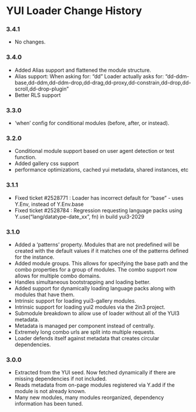 YUI Loader Change History
=========================

### 3.4.1

-   No changes.

### 3.4.0

-   Added Alias support and flattened the module structure.
-   Alias support: When asking for: “dd” Loader actually asks for: “dd-ddm-base,dd-ddm,dd-ddm-drop,dd-drag,dd-proxy,dd-constrain,dd-drop,dd-scroll,dd-drop-plugin”
-   Better RLS support

### 3.3.0

-   ‘when’ config for conditional modules (before, after, or instead).

### 3.2.0

-   Conditional module support based on user agent detection or test function.
-   Added gallery css support
-   performance optimizations, cached yui metadata, shared instances, etc

### 3.1.1

-   Fixed ticket \#2528771 : Loader has incorrect default for “base” - uses Y.Env, instead of Y.Env.base
-   Fixed ticket \#2528784 : Regression requesting language packs using Y.use(“lang/datatype-date\_xx”, fn) in build yui3-2029

### 3.1.0

-   Added a ‘patterns’ property. Modules that are not predefined will be created with the default values if it matches one of the patterns defined for the instance.
-   Added module groups. This allows for specifying the base path and the combo properties for a group of modules. The combo support now allows for multiple combo domains.
-   Handles simultaneous bootstrapping and loading better.
-   Added support for dynamically loading language packs along with modules that have them.
-   Intrinsic support for loading yui3-gallery modules.
-   Intrinsic support for loading yui2 modules via the 2in3 project.
-   Submodule breakdown to allow use of loader without all of the YUI3 metadata.
-   Metadata is managed per component instead of centrally.
-   Extremely long combo urls are split into multiple requests.
-   Loader defends itself against metadata that creates circular dependencies.

### 3.0.0

-   Extracted from the YUI seed. Now fetched dynamically if there are missing dependencies if not included.
-   Reads metadata from on-page modules registered via Y.add if the module is not already known.
-   Many new modules, many modules reorganized, dependency information has been tuned.
